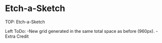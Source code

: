 # Etch-a-Sketch
TOP: Etch-a-Sketch

Left ToDo: 
-New grid generated in the same total space as before (960px).
-Extra Credit

